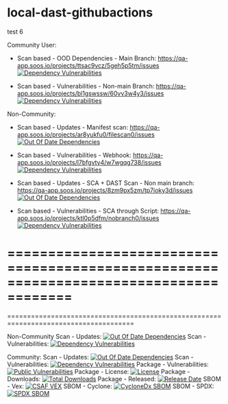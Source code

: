# local-dast-githubactions
test 6

Community User:

- Scan based - OOD Dependencies - Main Branch: https://qa-app.soos.io/projects/ttsac9vcz/5geh5p5tm/issues
[![Dependency Vulnerabilities](https://img.shields.io/endpoint?url=https%3A%2F%2Fqa-api-hooks.soos.io%2Fapi%2Fshieldsio-badges%3FbadgeType%3DDependencyVulnerabilities%26pid%3D1ft9ta1ee)](https://qa-app.soos.io)

- Scan based - Vulnerabilities - Non-main Branch: https://qa-app.soos.io/projects/bl1gswssw/60vv3w4y3/issues
[![Dependency Vulnerabilities](https://img.shields.io/endpoint?url=https%3A%2F%2Fqa-api-hooks.soos.io%2Fapi%2Fshieldsio-badges%3FbadgeType%3DDependencyVulnerabilities%26pid%3Dkntpw5mcl)](https://qa-app.soos.io)

Non-Community:

- Scan based - Updates - Manifest scan: https://qa-app.soos.io/projects/ar8yukfu0/filescan0/issues
[![Out Of Date Dependencies](https://img.shields.io/endpoint?url=https%3A%2F%2Fqa-api-hooks.soos.io%2Fapi%2Fshieldsio-badges%3FbadgeType%3DOutOfDateDependencies%26pid%3Dws65vrq5f)](https://qa-app.soos.io)

- Scan based - Vulnerabilities - Webhook: https://qa-app.soos.io/projects/l7bfgvty4/w7wgqg738/issues
[![Dependency Vulnerabilities](https://img.shields.io/endpoint?url=https%3A%2F%2Fqa-api-hooks.soos.io%2Fapi%2Fshieldsio-badges%3FbadgeType%3DDependencyVulnerabilities%26pid%3Dawmo7a2as)](https://qa-app.soos.io)

- Scan based - Updates - SCA + DAST Scan - Non main branch: https://qa-app.soos.io/projects/8zm9px5zm/tp7ioky3d/issues
[![Out Of Date Dependencies](https://img.shields.io/endpoint?url=https%3A%2F%2Fqa-api-hooks.soos.io%2Fapi%2Fshieldsio-badges%3FbadgeType%3DOutOfDateDependencies%26pid%3Da0nr0hsln)](https://qa-app.soos.io)

- Scan based - Vulnerabilities - SCA through Script: https://qa-app.soos.io/projects/ktl0p5dfm/nobranch0/issues
[![Dependency Vulnerabilities](https://img.shields.io/endpoint?url=https%3A%2F%2Fqa-api-hooks.soos.io%2Fapi%2Fshieldsio-badges%3FbadgeType%3DDependencyVulnerabilities%26pid%3Dzip20ye16)](https://qa-app.soos.io)


======================================================================================
======================================================================================
======================================================================================

Non-Community
  Scan - Updates: [![Out Of Date Dependencies](https://img.shields.io/endpoint?url=https%3A%2F%2Fqa-api-hooks.soos.io%2Fapi%2Fshieldsio-badges%3FbadgeType%3DOutOfDateDependencies%26pid%3Dt0sqba265)](https://qa-app.soos.io)
  Scan - Vulnerabilities: [![Dependency Vulnerabilities](https://img.shields.io/endpoint?url=https%3A%2F%2Fqa-api-hooks.soos.io%2Fapi%2Fshieldsio-badges%3FbadgeType%3DDependencyVulnerabilities%26pid%3Dcrd3xoei8)](https://qa-app.soos.io)

Community:
  Scan - Updates: [![Out Of Date Dependencies](https://img.shields.io/endpoint?url=https%3A%2F%2Fqa-api-hooks.soos.io%2Fapi%2Fshieldsio-badges%3FbadgeType%3DOutOfDateDependencies%26pid%3Dlagmc10av)](https://qa-app.soos.io)
  Scan - Vulnerabilities: [![Dependency Vulnerabilities](https://img.shields.io/endpoint?url=https%3A%2F%2Fqa-api-hooks.soos.io%2Fapi%2Fshieldsio-badges%3FbadgeType%3DDependencyVulnerabilities%26pid%3D1flxa0e12)](https://qa-app.soos.io)
  Package - Vulnerabilities: [![Public Vulnerabilities](https://img.shields.io/endpoint?url=https%3A%2F%2Fqa-api-hooks.soos.io%2Fapi%2Fshieldsio-badges%3FbadgeType%3DVulnerabilities%26pid%3Dkntpw5mcl%26packageVersion%3Dlatest-stable)](https://qa-app.soos.io/research/packages/NPM/@soos-io/sample-project)
  Package - License: [![License](https://img.shields.io/endpoint?url=https%3A%2F%2Fqa-api-hooks.soos.io%2Fapi%2Fshieldsio-badges%3FbadgeType%3DLicense%26pid%3Dq4oaiv8uy%26packageVersion%3Dlatest-stable)](https://qa-app.soos.io/research/packages/Go/github.com/soos-io%2Fsample-project-go)
  Package - Downloads: [![Total Downloads](https://img.shields.io/endpoint?url=https%3A%2F%2Fqa-api-hooks.soos.io%2Fapi%2Fshieldsio-badges%3FbadgeType%3DDownloads%26pid%3D3nlxhrssk%26packageVersion%3Dlatest-stable)](https://qa-app.soos.io/research/packages/Php/soos/sample-project)
  Package - Released: [![Release Date](https://img.shields.io/endpoint?url=https%3A%2F%2Fqa-api-hooks.soos.io%2Fapi%2Fshieldsio-badges%3FbadgeType%3DReleaseDate%26pid%3Dunurnspmd%26packageVersion%3Dlatest-stable)](https://qa-app.soos.io/research/packages/NuGet/-/Soos.SampleProject)
  SBOM - Vex: [![CSAF VEX](https://img.shields.io/endpoint?url=https%3A%2F%2Fqa-api-hooks.soos.io%2Fapi%2Fshieldsio-badges%3FbadgeType%3DVexSbom%26pid%3D1ft9ta1ee%26packageVersion%3Dlatest-stable)](https://qa-app.soos.io/research/packages/Python/-/soos-sample-project?attributionFormat=CsafVex)
  SBOM - Cyclone: [![CycloneDx SBOM](https://img.shields.io/endpoint?url=https%3A%2F%2Fqa-api-hooks.soos.io%2Fapi%2Fshieldsio-badges%3FbadgeType%3DCycloneDxSbom%26pid%3Dtedat6nka%26packageVersion%3Dlatest-stable)](https://qa-app.soos.io/research/packages/Dart/-/soos_sample_project?attributionFormat=CycloneDx)
  SBOM - SPDX: [![SPDX SBOM](https://img.shields.io/endpoint?url=https%3A%2F%2Fqa-api-hooks.soos.io%2Fapi%2Fshieldsio-badges%3FbadgeType%3DSpdxSbom%26pid%3Dp70ar6kyd%26packageVersion%3Dlatest-stable)](https://qa-app.soos.io/research/packages/Rust/-/soos-sample-project?attributionFormat=Spdx)
